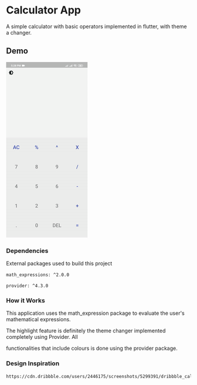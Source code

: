 # Calculator App

A simple calculator with basic operators implemented in flutter, with theme a changer.

## Demo 

![Simple Calculator FLutter - Animated gif demo](CalculatorAppExample.gif)

### Dependencies

External packages used to build this project

```
math_expressions: ^2.0.0
```
```
provider: ^4.3.0
```

### How it Works

This application uses the math_expression package to evaluate the user's mathematical expressions.

The highlight feature is definitely the theme changer implemented completely using Provider. All 

functionalities that include colours is done using the provider package. 

### Design Inspiration

```
https://cdn.dribbble.com/users/2446175/screenshots/5299391/dribbble_calculator_2x.png
```

